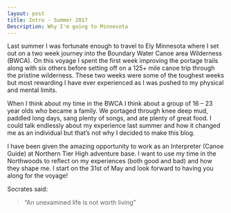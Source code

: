 ```yaml
---
layout: post
title: Intro - Summer 2017
Description: Why I'm going to Minnesota
---
```


Last summer I was fortunate enough to travel to Ely Minnesota where I set out on a two week journey into the Boundary Water Canoe area Wilderness (BWCA). On this voyage I spent the first week improving the portage trails along with six others before setting off on a 125+ mile canoe trip through the pristine wilderness. These two weeks were some of the toughest weeks but most rewarding I have ever experienced as I was pushed to my physical and mental limits.

When I think about my time in the BWCA I think about a group of 16 – 23 year olds who became a family. We portaged through knee deep mud, paddled long days, sang plenty of songs, and ate plenty of great food. I could talk endlessly about my experience last summer and how it changed me as an individual but that’s not why I decided to make this blog.

I have been given the amazing opportunity to work as an Interpreter (Canoe Guide) at Northern Tier High adventure base. I want to use my time in the Northwoods to reflect on my experiences (both good and bad) and how they shape me. I start on the 31st of May and look forward to having you along for the voyage!

Socrates said:
> “An unexamined life is not worth living”

